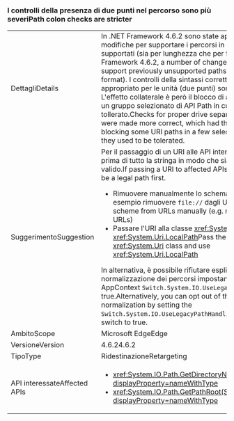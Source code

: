 ### <a name="path-colon-checks-are-stricter"></a><span data-ttu-id="70ff3-101">I controlli della presenza di due punti nel percorso sono più severi</span><span class="sxs-lookup"><span data-stu-id="70ff3-101">Path colon checks are stricter</span></span>

|   |   |
|---|---|
|<span data-ttu-id="70ff3-102">Dettagli</span><span class="sxs-lookup"><span data-stu-id="70ff3-102">Details</span></span>|<span data-ttu-id="70ff3-103">In .NET Framework 4.6.2 sono state apportate varie modifiche per supportare i percorsi in precedenza non supportati (sia per lunghezza che per formato).</span><span class="sxs-lookup"><span data-stu-id="70ff3-103">In .NET Framework 4.6.2, a number of changes were made to support previously unsupported paths (both in length and format).</span></span> <span data-ttu-id="70ff3-104">I controlli della sintassi corretta del separatore appropriato per le unità (due punti) sono ora più corretti. L'effetto collaterale è però il blocco di alcuni percorsi URI in un gruppo selezionato di API Path in cui l'uso era tollerato.</span><span class="sxs-lookup"><span data-stu-id="70ff3-104">Checks for proper drive separator (colon) syntax were made more correct, which had the side effect of blocking some URI paths in a few select Path APIs where they used to be tolerated.</span></span>|
|<span data-ttu-id="70ff3-105">Suggerimento</span><span class="sxs-lookup"><span data-stu-id="70ff3-105">Suggestion</span></span>|<span data-ttu-id="70ff3-106">Per il passaggio di un URI alle API interessate, modificare prima di tutto la stringa in modo che sia un percorso valido.</span><span class="sxs-lookup"><span data-stu-id="70ff3-106">If passing a URI to affected APIs, modify the string to be a legal path first.</span></span><ul><li><span data-ttu-id="70ff3-107">Rimuovere manualmente lo schema dagli URL (ad esempio rimuovere <code>file://</code> dagli URL)</span><span class="sxs-lookup"><span data-stu-id="70ff3-107">Remove the scheme from URLs manually (e.g. remove <code>file://</code> from URLs)</span></span></li><li><span data-ttu-id="70ff3-108">Passare l'URI alla classe <xref:System.Uri> e usare <xref:System.Uri.LocalPath></span><span class="sxs-lookup"><span data-stu-id="70ff3-108">Pass the URI to the <xref:System.Uri> class and use <xref:System.Uri.LocalPath></span></span></li></ul><span data-ttu-id="70ff3-109">In alternativa, è possibile rifiutare esplicitamente la nuova normalizzazione dei percorsi impostando l'opzione di AppContext <code>Switch.System.IO.UseLegacyPathHandling</code> su true.</span><span class="sxs-lookup"><span data-stu-id="70ff3-109">Alternatively, you can opt out of the new path normalization by setting the <code>Switch.System.IO.UseLegacyPathHandling</code> AppContext switch to true.</span></span>|
|<span data-ttu-id="70ff3-110">Ambito</span><span class="sxs-lookup"><span data-stu-id="70ff3-110">Scope</span></span>|<span data-ttu-id="70ff3-111">Microsoft Edge</span><span class="sxs-lookup"><span data-stu-id="70ff3-111">Edge</span></span>|
|<span data-ttu-id="70ff3-112">Versione</span><span class="sxs-lookup"><span data-stu-id="70ff3-112">Version</span></span>|<span data-ttu-id="70ff3-113">4.6.2</span><span class="sxs-lookup"><span data-stu-id="70ff3-113">4.6.2</span></span>|
|<span data-ttu-id="70ff3-114">Tipo</span><span class="sxs-lookup"><span data-stu-id="70ff3-114">Type</span></span>|<span data-ttu-id="70ff3-115">Ridestinazione</span><span class="sxs-lookup"><span data-stu-id="70ff3-115">Retargeting</span></span>|
|<span data-ttu-id="70ff3-116">API interessate</span><span class="sxs-lookup"><span data-stu-id="70ff3-116">Affected APIs</span></span>|<ul><li><xref:System.IO.Path.GetDirectoryName(System.String)?displayProperty=nameWithType></li><li><xref:System.IO.Path.GetPathRoot(System.String)?displayProperty=nameWithType></li></ul>|

